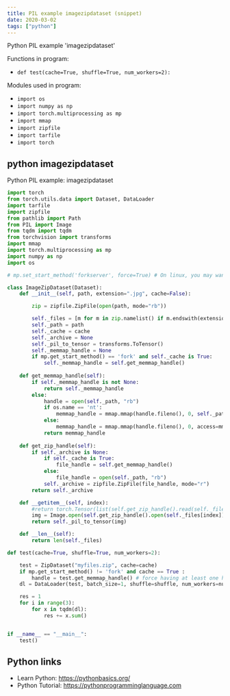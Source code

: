 ```yaml
---
title: PIL example imagezipdataset (snippet)
date: 2020-03-02
tags: ["python"]
---
```

Python PIL example 'imagezipdataset'

Functions in program: 
* `def test(cache=True, shuffle=True, num_workers=2):`

Modules used in program: 
* `import os`
* `import numpy as np`
* `import torch.multiprocessing as mp`
* `import mmap`
* `import zipfile`
* `import tarfile`
* `import torch`

## python imagezipdataset

Python PIL example: imagezipdataset

```python
import torch
from torch.utils.data import Dataset, DataLoader
import tarfile
import zipfile
from pathlib import Path
from PIL import Image
from tqdm import tqdm
from torchvision import transforms
import mmap
import torch.multiprocessing as mp
import numpy as np
import os

# mp.set_start_method('forkserver', force=True) # On linux, you may want to use the fork method (this the default with pytorch 0.4)

class ImageZipDataset(Dataset):
    def __init__(self, path, extension=".jpg", cache=False):

        zip = zipfile.ZipFile(open(path, mode="rb"))

        self._files = [m for m in zip.namelist() if m.endswith(extension)]
        self._path = path
        self._cache = cache
        self._archive = None
        self._pil_to_tensor = transforms.ToTensor()
        self._memmap_handle = None
        if mp.get_start_method() == 'fork' and self._cache is True:
            self._memmap_handle = self.get_memmap_handle()
            
    def get_memmap_handle(self):
        if self._memmap_handle is not None:
            return self._memmap_handle
        else:
            handle = open(self._path, "rb")
            if os.name == 'nt':
                memmap_handle = mmap.mmap(handle.fileno(), 0, self._path, access=mmap.ACCESS_READ)
            else:
                memmap_handle = mmap.mmap(handle.fileno(), 0, access=mmap.ACCESS_READ)
            return memmap_handle
    
    def get_zip_handle(self):
        if self._archive is None:
            if self._cache is True:
                file_handle = self.get_memmap_handle()
            else:
                file_handle = open(self._path, "rb")
            self._archive = zipfile.ZipFile(file_handle, mode="r")
        return self._archive

    def __getitem__(self, index):
        #return torch.Tensor(list(self.get_zip_handle().read(self._files[index]))) # Test without jpeg decoding
        img = Image.open(self.get_zip_handle().open(self._files[index]), mode="r") # use of jpeg-turbo is recommended
        return self._pil_to_tensor(img)

    def __len__(self):
        return len(self._files)

def test(cache=True, shuffle=True, num_workers=2):

    test = ZipDataset("myfiles.zip", cache=cache)
    if mp.get_start_method() != 'fork' and cache == True :
        handle = test.get_memmap_handle() # force having at least one handle of the memmaped file in spawn mode (not sure if done right?)
    dl = DataLoader(test, batch_size=1, shuffle=shuffle, num_workers=num_workers)

    res = 1
    for i in range(3):
        for x in tqdm(dl):
            res += x.sum()


if __name__ == "__main__":
    test()

```

## Python links

- Learn Python: https://pythonbasics.org/
- Python Tutorial: https://pythonprogramminglanguage.com
